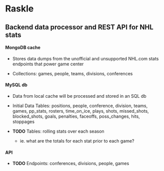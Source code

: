 # Raskle

## Backend data processor and REST API for NHL stats

#### MongoDB cache

 * Stores data dumps from the unofficial and unsupported NHL.com stats 
 endpoints that power game center
 
 * Collections: games, people, teams, divisions, conferences

#### MySQL db
  
  * Data from local cache will be processed and stored in an SQL db
  
  * Initial Data Tables: positions, people, conference, division, teams, games, 
  pp_stats, rosters, time_on_ice, plays, shots, missed_shots, 
  blocked_shots, goals, penalties, faceoffs, poss_changes, hits, 
  stoppages
  
  * __TODO__ Tables: rolling stats over each season
    * ie. what are the totals for each stat prior to each game?
  
#### API

  * __TODO__ Endpoints: conferences, divisions, people, games